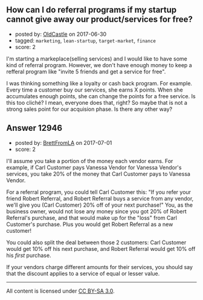 ## How can I do referral programs if my startup cannot give away our product/services for free?

- posted by: [OldCastle](https://stackexchange.com/users/8860777/oldcastle) on 2017-06-30
- tagged: `marketing`, `lean-startup`, `target-market`, `finance`
- score: 2

I'm starting a markeplace(selling services) and I would like to have some kind of referral program. However, we don't have enough money to keep a refferal program like "invite 5 friends and get a service for free". 

I was thinking something like a loyalty or cash back program. For example. Every time a customer buy our services, she earns X points. When she accumulates enough points, she can change the points for a free service. Is this too cliché? I mean, everyone does that, right? So maybe that is not a strong sales point for our acquision phase. Is there any other way? 




## Answer 12946

- posted by: [BrettFromLA](https://stackexchange.com/users/2813127/brettfromla) on 2017-07-01
- score: 2

I'll assume you take a portion of the money each vendor earns. For example, if Carl Customer pays Vanessa Vendor for Vanessa Vendor's services, you take 20% of the money that Carl Customer pays to Vanessa Vendor.

For a referral program, you could tell Carl Customer this: "If you refer your friend Robert Referral, and Robert Referral buys a service from any vendor, we'll give you (Carl Customer) 20% off of your next purchase!"  You, as the business owner, would not lose any money since you got 20% of Robert Referral's purchase, and that would make up for the "loss" from Carl Customer's purchase. Plus you would get Robert Referral as a new customer!

You could also split the deal between those 2 customers:  Carl Customer would get 10% off his next purchase, and Robert Referral would get 10% off his _first_ purchase.

If your vendors charge different amounts for their services, you should say that the discount applies to a service of equal or lesser value.



---

All content is licensed under [CC BY-SA 3.0](https://creativecommons.org/licenses/by-sa/3.0/).
